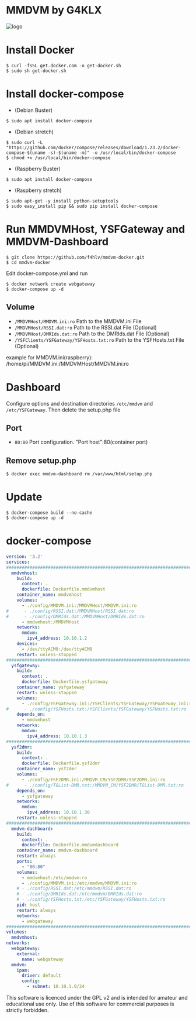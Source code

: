 # MMDVM by G4KLX

![logo](https://www.rs-online.com/designspark/rel-assets/dsauto/temp/uploaded/MMDVM.jpg?w=815)

# Install Docker
```console
$ curl -fsSL get.docker.com -o get-docker.sh
$ sudo sh get-docker.sh
```

# Install docker-compose
* (Debian Buster)
```console
$ sudo apt install docker-compose
```
* (Debian stretch)
```console
$ sudo curl -L "https://github.com/docker/compose/releases/download/1.23.2/docker-compose-$(uname -s)-$(uname -m)" -o /usr/local/bin/docker-compose
$ chmod +x /usr/local/bin/docker-compose
```
* (Raspberry Buster)
```console
$ sudo apt install docker-compose
```
* (Raspberry stretch)
```console
$ sudo apt-get -y install python-setuptools
$ sudo easy_install pip && sudo pip install docker-compose
```

# Run MMDVMHost, YSFGateway and MMDVM-Dashboard
```console
$ git clone https://github.com/f4hlv/mmdvm-docker.git
$ cd mmdvm-docker
```
Edit docker-compose.yml and run
```console
$ docker network create webgateway
$ docker-compose up -d
```
## Volume
- `/MMDVMHost/MMDVM.ini:ro` Path to the MMDVM.ini File
- `/MMDVMHost/RSSI.dat:ro` Path to the RSSI.dat File (Optional)
- `/MMDVMHost/DMRIds.dat:ro` Path to the DMRIds.dat File (Optional)
- `/YSFClients/YSFGateway/YSFHosts.txt:ro` Path to the YSFHosts.txt File (Optional)

example for MMDVM.ini(raspberry): /home/pi/MMDVM.ini:/MMDVMHost/MMDVM.ini:ro

# Dashboard
Configure options and destination directories `/etc/mmdvm` and `/etc/YSFGateway`. Then delete the setup.php file
## Port
- `80:80` Port configuration. "Port host":80(container port)
## Remove setup.php
```console
$ docker exec mmdvm-dashboard rm /var/www/html/setup.php
```
# Update
```console
$ docker-compose build --no-cache
$ docker-compose up -d
```

# docker-compose
```yml
version: '3.2'
services:
#############################################################################################
  mmdvmhost:
    build:
      context: .
      dockerfile: Dockerfile.mmdvmhost
    container_name: mmdvmhost
    volumes:
      - ./config/MMDVM.ini:/MMDVMHost/MMDVM.ini:ro
#      - ./config/RSSI.dat:/MMDVMHost/RSSI.dat:ro
#      - ./config/DMRIds.dat:/MMDVMHost/DMRIds.dat:ro
      - mmdvmhost:/MMDVMHost
    networks:
      mmdvm:
        ipv4_address: 10.10.1.2      
    devices:
      - /dev/ttyACM0:/dev/ttyACM0
    restart: unless-stopped
#############################################################################################      
  ysfgateway:
    build:
      context: .
      dockerfile: Dockerfile.ysfgateway
    container_name: ysfgateway
    restart: unless-stopped
    volumes:
      - ./config/YSFGateway.ini:/YSFClients/YSFGateway/YSFGateway.ini:ro
#      - ./config/YSFHosts.txt:/YSFClients/YSFGateway/YSFHosts.txt:ro
    depends_on:
      - mmdvmhost
    networks:
      mmdvm:
        ipv4_address: 10.10.1.3
#############################################################################################        
  ysf2dmr:
    build:
      context: .
      dockerfile: Dockerfile.ysf2dmr
    container_name: ysf2dmr
    volumes:
      - ./config/YSF2DMR.ini:/MMDVM_CM/YSF2DMR/YSF2DMR.ini:ro
#      - ./config/TGList-DMR.txt:/MMDVM_CM/YSF2DMR/TGList-DMR.txt:ro
    depends_on:
      - ysfgateway
    networks:
      mmdvm:
        ipv4_address: 10.10.1.30
    restart: unless-stopped        
#############################################################################################
  mmdvm-dashboard:
    build:
      context: .
      dockerfile: Dockerfile.mmdvmdashboard
    container_name: mmdvm-dashboard
    restart: always
    ports:
      - "80:80"
    volumes:
      - mmdvmhost:/etc/mmdvm:ro
      - ./config/MMDVM.ini:/etc/mmdvm/MMDVM.ini:ro
    # - ./config/RSSI.dat:/etc/mmdvm/RSSI.dat:ro
    # - ./config/DMRIds.dat:/etc/mmdvm/DMRIds.dat:ro
    # - ./config/YSFHosts.txt:/etc/YSFGateway/YSFHosts.txt:ro
    pid: host
    restart: always
    networks:
      - webgateway
#############################################################################################
volumes:
  mmdvmhost:
networks:
  webgateway:
    external:
      name: webgateway
  mmdvm:
    ipam:
      driver: default
      config:
        - subnet: 10.10.1.0/24
```

This software is licenced under the GPL v2 and is intended for amateur and educational use only. Use of this software for commercial purposes is strictly forbidden.

